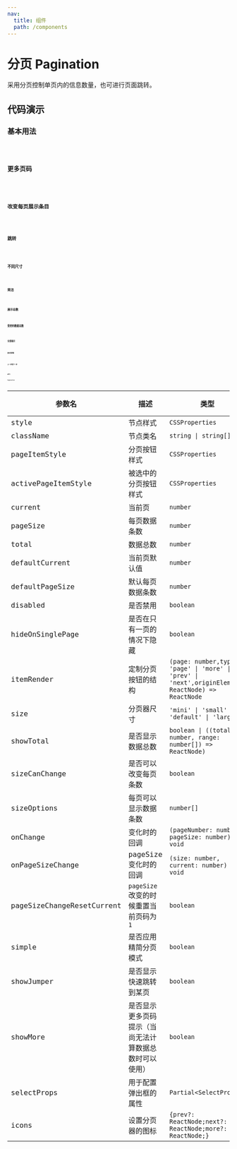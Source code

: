 ```yaml
---
nav:
  title: 组件
  path: /components
---
```


# 分页 Pagination

采用分页控制单页内的信息数量，也可进行页面跳转。

## 代码演示

### 基本用法

<code src="./__demo__/basic.demo.tsx" />

### 更多页码

<code src="./__demo__/count-more.demo.tsx" />

### 改变每页展示条目

<code src="./__demo__/change-size.demo.tsx" />

### 跳转

<code src="./__demo__/jumper.demo.tsx" />

### 不同尺寸

<code src="./__demo__/size.demo.tsx" />

### 简洁

<code src="./__demo__/simple.demo.tsx" />

### 展示总数

<code src="./__demo__/show-total.demo.tsx" />

### 受控的数据总数

<code src="./__demo__/show-more.demo.tsx" />

### 全部展示

<code src="./__demo__/all-options.demo.tsx" />

### 样式定制

<code src="./__demo__/style.demo.tsx" />

### 上一步和下一步

<code src="./__demo__/itemRender.demo.tsx" />

## API

### Pagination

|参数名|描述|类型|默认值|版本|
|---|---|---|---|---|
|style|节点样式|`CSSProperties`|`-`|-|
|className|节点类名|`string \| string[]`|`-`|-|
|pageItemStyle|分页按钮样式|`CSSProperties`|`-`|-|
|activePageItemStyle|被选中的分页按钮样式|`CSSProperties`|`-`|-|
|current|当前页|`number`|`-`|-|
|pageSize|每页数据条数|`number`|`-`|-|
|total|数据总数|`number`|`-`|-|
|defaultCurrent|当前页默认值|`number`|`-`|-|
|defaultPageSize|默认每页数据条数|`number`|`-`|-|
|disabled|是否禁用|`boolean`|`-`|-|
|hideOnSinglePage|是否在只有一页的情况下隐藏|`boolean`|`-`|2.6.0|
|itemRender|定制分页按钮的结构|`(page: number,type: 'page' \| 'more' \| 'prev' \| 'next',originElement: ReactNode) => ReactNode`|`-`|-|
|size|分页器尺寸|`'mini' \| 'small' \| 'default' \| 'large'`|`-`|-|
|showTotal|是否显示数据总数|`boolean \| ((total: number, range: number[]) => ReactNode)`|`-`|-|
|sizeCanChange|是否可以改变每页条数|`boolean`|`true`|-|
|sizeOptions|每页可以显示数据条数|`number[]`|`-`|-|
|onChange|变化时的回调|`(pageNumber: number, pageSize: number) => void`|`-`|-|
|onPageSizeChange|pageSize 变化时的回调|`(size: number, current: number) => void`|`-`|-|
|pageSizeChangeResetCurrent|`pageSize` 改变的时候重置当前页码为 `1`|`boolean`|`true`|-|
|simple|是否应用精简分页模式|`boolean`|`-`|-|
|showJumper|是否显示快速跳转到某页|`boolean`|`-`|-|
|showMore|是否显示更多页码提示（当尚无法计算数据总数时可以使用）|`boolean`|`-`|-|
|selectProps|用于配置弹出框的属性|`Partial<SelectProps>`|`-`|-|
|icons|设置分页器的图标|`{prev?: ReactNode;next?: ReactNode;more?: ReactNode;}`|`-`|-|
